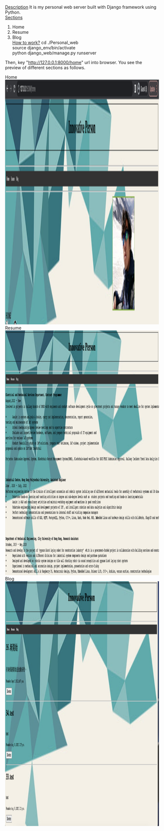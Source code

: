 <ins>Description</ins>
It is my personal web server built with Django framework using Python. 
<br>
<ins>Sections</ins>
1. Home <br>
2. Resume <br>
3. Blog <br>
<ins>How to work?</ins>
cd ./Personal_web<br>
source django_env/bin/activate<br>
python django_web/manage.py runserver<br>

Then, key "http://127.0.0.1:8000/home" url into browser. You see the preview of different sections as follows.<br>

Home
<img src="https://github.com/chunwmak9/Personal_web/blob/main/home.png" width="1000" height="800" />
Resume
<img src="https://github.com/chunwmak9/Personal_web/blob/main/resume.png" width="1000" height="800" />
Blog
<img src="https://github.com/chunwmak9/Personal_web/blob/main/blog.png" width="1000" height="800" />

